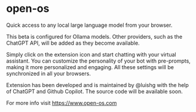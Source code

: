 # open-os
Quick access to any local large language model from your browser.
 
This beta is configured for Ollama models. Other providers, such as the ChatGPT API, will be added as they become available.

Simply click on the extension icon and start chatting with your virtual assistant. You can customize the personality of your bot with pre-prompts, making it more personalized and engaging. All these settings will be synchronized in all your browsers.

Extension has been developed and is maintained by @luishg with the help of ChatGPT and Github Copilot. The source code will be available soon.

For more info visit https://www.open-os.com

